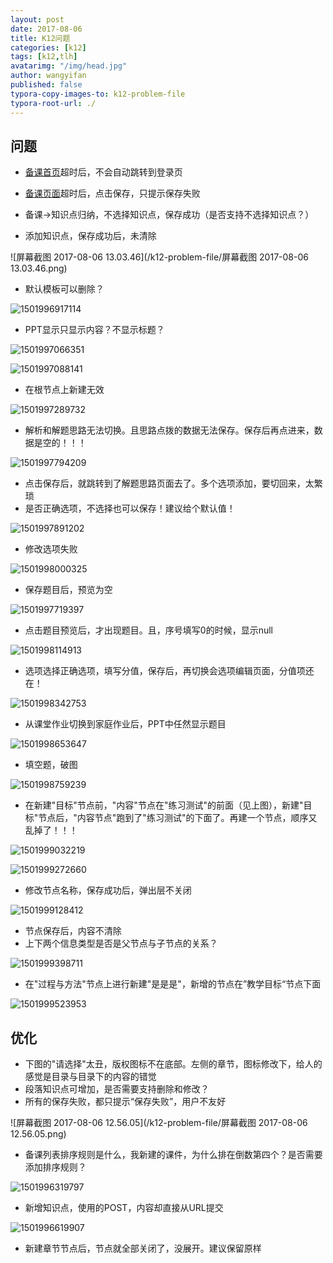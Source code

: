 ```yaml
---
layout: post
date: 2017-08-06
title: K12问题
categories: [k12]
tags: [k12,tlh]
avatarimg: "/img/head.jpg"
author: wangyifan
published: false
typora-copy-images-to: k12-problem-file
typora-root-url: ./
---
```




## 问题

- [备课首页](http://gateway.toplinkhoo.com/h5/v1/index.html)超时后，不会自动跳转到登录页

- [备课页面](http://gateway.toplinkhoo.com/h5/v1/ICW/lessonEditor.html?icwId=343715365928304640&subject=%E6%80%9D%E5%93%81&lessonId=324627170410364928&lessonTxt=%E6%98%A5%E5%A4%A9%E7%9A%84&cwName=%E7%AC%AC%E4%B8%80%E7%AB%A0)超时后，点击保存，只提示保存失败

- 备课->知识点归纳，不选择知识点，保存成功（是否支持不选择知识点？）

- 添加知识点，保存成功后，未清除

![屏幕截图 2017-08-06 13.03.46](/k12-problem-file/屏幕截图 2017-08-06 13.03.46.png)


- 默认模板可以删除？

![1501996917114](/k12-problem-file/1501996917114.png)

- PPT显示只显示内容？不显示标题？

![1501997066351](/k12-problem-file/1501997066351.png)

![1501997088141](/k12-problem-file/1501997088141.png)


- 在根节点上新建无效

![1501997289732](/k12-problem-file/1501997289732.png)

- 解析和解题思路无法切换。且思路点拨的数据无法保存。保存后再点进来，数据是空的！！！

![1501997794209](/k12-problem-file/1501997794209.png)

- 点击保存后，就跳转到了解题思路页面去了。多个选项添加，要切回来，太繁琐
- 是否正确选项，不选择也可以保存！建议给个默认值！

![1501997891202](/k12-problem-file/1501997891202.png)

- 修改选项失败

![1501998000325](/k12-problem-file/1501998000325.png)

- 保存题目后，预览为空

![1501997719397](/k12-problem-file/1501997719397.png)

- 点击题目预览后，才出现题目。且，序号填写0的时候，显示null

![1501998114913](/k12-problem-file/1501998114913.png)

- 选项选择正确选项，填写分值，保存后，再切换会选项编辑页面，分值项还在！

![1501998342753](/k12-problem-file/1501998342753.png)

- 从课堂作业切换到家庭作业后，PPT中任然显示题目

![1501998653647](/k12-problem-file/1501998653647.png)

- 填空题，破图

![1501998759239](/k12-problem-file/1501998759239.png)

- 在新建"目标"节点前，"内容"节点在"练习测试"的前面（见上图），新建"目标"节点后，"内容节点"跑到了"练习测试"的下面了。再建一个节点，顺序又乱掉了！！！

![1501999032219](/k12-problem-file/1501999032219.png)

![1501999272660](/k12-problem-file/1501999272660.png)



- 修改节点名称，保存成功后，弹出层不关闭

![1501999128412](/k12-problem-file/1501999128412.png)

- 节点保存后，内容不清除
- 上下两个信息类型是否是父节点与子节点的关系？

![1501999398711](/k12-problem-file/1501999398711.png)

- 在"过程与方法"节点上进行新建"是是是"，新增的节点在”教学目标“节点下面

![1501999523953](/k12-problem-file/1501999523953.png)

## 优化

- 下图的"请选择"太丑，版权图标不在底部。左侧的章节，图标修改下，给人的感觉是目录与目录下的内容的错觉
- 段落知识点可增加，是否需要支持删除和修改？
- 所有的保存失败，都只提示“保存失败”，用户不友好

![屏幕截图 2017-08-06 12.56.05](/k12-problem-file/屏幕截图 2017-08-06 12.56.05.png)

- 备课列表排序规则是什么，我新建的课件，为什么排在倒数第四个？是否需要添加排序规则？

![1501996319797](/k12-problem-file/1501996319797.png)

- 新增知识点，使用的POST，内容却直接从URL提交

![1501996619907](/k12-problem-file/1501996619907.png)

- 新建章节节点后，节点就全部关闭了，没展开。建议保留原样